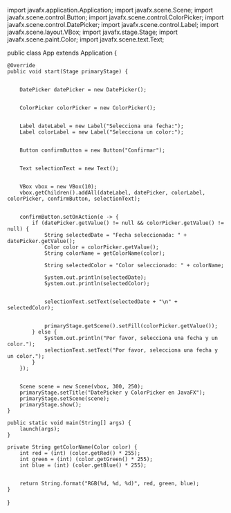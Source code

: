 import javafx.application.Application;
import javafx.scene.Scene;
import javafx.scene.control.Button;
import javafx.scene.control.ColorPicker;
import javafx.scene.control.DatePicker;
import javafx.scene.control.Label;
import javafx.scene.layout.VBox;
import javafx.stage.Stage;
import javafx.scene.paint.Color;
import javafx.scene.text.Text;

public class App extends Application {

    @Override
    public void start(Stage primaryStage) {
        
        
        DatePicker datePicker = new DatePicker();
        
        
        ColorPicker colorPicker = new ColorPicker();

        
        Label dateLabel = new Label("Selecciona una fecha:");
        Label colorLabel = new Label("Selecciona un color:");
        
        
        Button confirmButton = new Button("Confirmar");

        
        Text selectionText = new Text();

        
        VBox vbox = new VBox(10); 
        vbox.getChildren().addAll(dateLabel, datePicker, colorLabel, colorPicker, confirmButton, selectionText);

       
        confirmButton.setOnAction(e -> {
            if (datePicker.getValue() != null && colorPicker.getValue() != null) {
                String selectedDate = "Fecha seleccionada: " + datePicker.getValue();
                Color color = colorPicker.getValue();
                String colorName = getColorName(color);

                String selectedColor = "Color seleccionado: " + colorName;

                System.out.println(selectedDate);
                System.out.println(selectedColor);

                
                selectionText.setText(selectedDate + "\n" + selectedColor);

                
                primaryStage.getScene().setFill(colorPicker.getValue());
            } else {
                System.out.println("Por favor, selecciona una fecha y un color.");
                selectionText.setText("Por favor, selecciona una fecha y un color.");
            }
        });

        
        Scene scene = new Scene(vbox, 300, 250);
        primaryStage.setTitle("DatePicker y ColorPicker en JavaFX");
        primaryStage.setScene(scene);
        primaryStage.show();
    }

    public static void main(String[] args) {
        launch(args);
    }

    private String getColorName(Color color) {
        int red = (int) (color.getRed() * 255);
        int green = (int) (color.getGreen() * 255);
        int blue = (int) (color.getBlue() * 255);

        
        return String.format("RGB(%d, %d, %d)", red, green, blue);
    }
}
